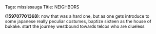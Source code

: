 Tags: mississauga
Title: NEIGHBORS
  
**(159707701368)**: now that was a hard one, but as one gets introduce to some japanese really peculiar costumes, baptize sixteen as the house of bukake. start the journey westbound towards telcos who are clueless